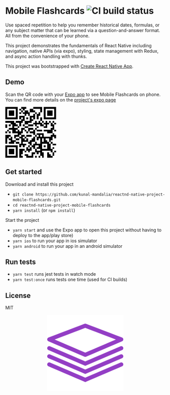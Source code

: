 # Mobile Flashcards ![CI build status](https://travis-ci.org/kunal-mandalia/reactnd-native-project-mobile-flashcards.svg?branch=master)

Use spaced repetition to help you remember historical dates, formulas, or any subject matter that can be learned via a question-and-answer format. All from the convenience of your phone.

This project demonstrates the fundamentals of React Native including navigation, native APIs (via expo), styling, state management with Redux, and async action handling with thunks. 

This project was bootstrapped with [Create React Native App](https://github.com/react-community/create-react-native-app).

## Demo
Scan the QR code with your [Expo app](https://expo.io/) to see Mobile Flashcards on phone. You can find more details on the [project's expo page](https://expo.io/@kunal-mandalia/mobile-flashcards-kvm)

![Expo QR Code](/assets/mobile-flashcards-qr-code.png)

## Get started

Download and install this project
- `git clone https://github.com/kunal-mandalia/reactnd-native-project-mobile-flashcards.git`
- `cd reactnd-native-project-mobile-flashcards`
- `yarn install` (or `npm install`)

Start the project
- `yarn start` and use the Expo app to open this project without having to deploy to the app/play store)
- `yarn ios` to run your app in ios simulator
- `yarn android` to run your app in an android simulator

## Run tests
- `yarn test` runs jest tests in watch mode
- `yarn test:once` runs tests one time (used for CI builds)

## License
MIT

<p align="center">
  <img src="./assets/mobile-flashcards-logo.png" alt="MarketInvoice Logo" width="240px"/>
</p>